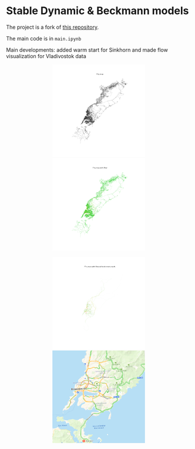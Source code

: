 # Stable Dynamic & Beckmann models

The project is a fork of [this repository](https://github.com/tamamolis/TransportNet/tree/vladi).

The main code is in `main.ipynb`

Main developments: added warm start for Sinkhorn and made flow visualization for Vladivostok data

<p align="center" width="100%">
    <img width="50%" src="vladi_map.png"> 
    <img width="50%" src="vladi_map_with_flow_color.png"> 
</p>
<p align="center" width="100%">
    <img width="50%" src="vladi_map_with_flow_color_opacity.png"> 
    <img width="50%" src="ya_maps.png"> 
</p>